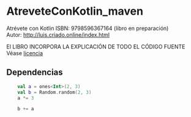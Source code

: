 # AtreveteConKotlin_maven

Atrévete con Kotlin ISBN: 9798596367164 (libro en preparación)<br>
Autor: http://luis.criado.online/index.html

El LIBRO INCORPORA LA EXPLICACIÓN DE TODO EL CÓDIGO FUENTE <br>
Véase [licencia](licencia.md)

## Dependencias


```kotlin
    val a = ones<Int>(2, 3)
    val b = Random.random(2, 3)
    a *= 3

    b += a
```

